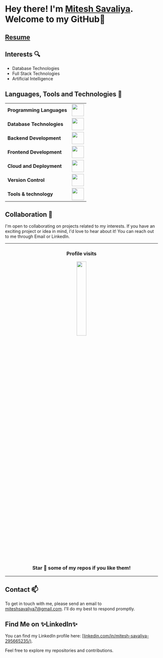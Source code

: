 
# Hey there! I'm <a href = "https://mitesh-cv.vercel.app/">Mitesh Savaliya</a>. Welcome to my GitHub👋

## <a href="https://mitesh-cv.vercel.app/">Resume</a> 


## Interests 🔍

- Database Technologies
- Full Stack Technologies
- Artificial Intelligence
  
## Languages, Tools and Technologies 🚀 
<table>
	<tr>
	<td><strong>Programming Languages</strong></td>
	<td><img height=40 src = "https://skillicons.dev/icons?i=js,ts,rust&theme=dark"></td>
</tr>
<tr>
	<td><strong>Database Technologies</strong></td>
	<td><img height=40 src = "https://skillicons.dev/icons?i=mongodb,postgresql&theme=dark"></td>
</tr>
<tr>
	<td><strong>Backend Development</strong></td>
	<td><img height=40 src = "https://skillicons.dev/icons?i=nodejs,express,nestjs&theme=dark"></td>
</tr>
<tr>
	<td><strong>Frontend Development</strong></td>
	<td><img height=40 src = "https://skillicons.dev/icons?i=angular,react,nextjs,js" ></td>
</tr>
<tr>
	<td><strong>Cloud and Deployment</strong></td>
	<td><img height=40 src = "https://skillicons.dev/icons?i=gcp,aws,vercel,render&theme=dark"></td>
</tr>

<tr>
	<td><strong>Version Control</strong></td>
	<td><img height=40 src = "https://skillicons.dev/icons?i=git,github,bitbucket&theme=dark"></td>
</tr>
<tr>
   <td><strong>Tools & technology</strong></td>
   <td><img height=40 src = "https://skillicons.dev/icons?i=neovim,vscode,postman&theme=dark"></td>
</tr>
</table>

## Collaboration 🤝

I'm open to collaborating on projects related to my interests. If you have an exciting project or idea in mind, I'd love to hear about it! You can reach out to me through Email or LinkedIn.
<hr>

<div align = "center">
<h3><b>Profile visits</b></h3>
<img width = 25% src = "https://profile-counter.glitch.me/{Mitesh0807}/count.svg">
	
### Star 🌟 some of my repos if you like them!
<hr>
</div>

## Contact 📫 

To get in touch with me, please send an email to [miteshsavaliya7@gmail.com](mailto:your-email-address@gmail.com). I'll do my best to respond promptly.

## Find Me on ✨LinkedIn✨

You can find my LinkedIn profile here: [[linkedin.com/in/mitesh-savaliya-295665235/)](https://www.linkedin.com/in/mitesh-savaliya-295665235/). 

Feel free to explore my repositories and contributions.
<!--
**Mitesh0807/Mitesh0807** is a ✨ _special_ ✨ repository because its `README.md` (this file) appears on your GitHub profile.

Here are some ideas to get you started:

- 🔭 I’m currently working on ...
- 🌱 I’m currently learning ...
- 👯 I’m looking to collaborate on ...
- 🤔 I’m looking for help with ...
- 💬 Ask me about ...
- 📫 How to reach me: ...
- 😄 Pronouns: ...
- ⚡ Fun fact: ...
-->
